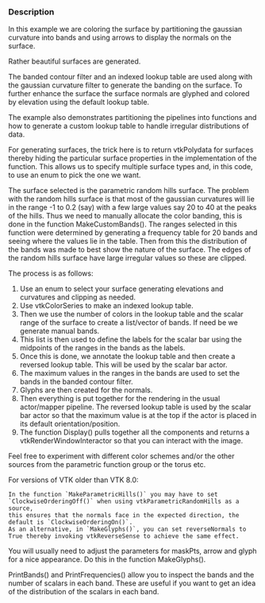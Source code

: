 ### Description
In this example we are coloring the surface by partitioning the gaussian curvature into bands and using arrows to display the normals on the surface.

Rather beautiful surfaces are generated.

The banded contour filter and an indexed lookup table are used along with 
the gaussian curvature filter to generate the banding on the surface.
To further enhance the surface the surface normals are
glyphed and colored by elevation using the default lookup table. 

The example also demonstrates partitioning the pipelines into functions and how
to generate a custom lookup table to handle irregular distributions of data.

For generating surfaces, the trick here is to return vtkPolydata for surfaces
thereby hiding the particular surface properties in the implementation of the
function. This allows us to specify multiple surface types and, in this code,
to use an enum to pick the one we want.

The surface selected is the parametric random hills surface. The problem with
the random hills surface is that most of the gaussian curvatures will lie in the range -1 to 0.2 (say) with a few large values say 20 to 40 at the peaks of the hills. Thus we need to manually allocate the color banding, this is done in the function MakeCustomBands(). The ranges selected in this function were determined by generating a frequency table for 20 bands and seeing where the values lie in the table. Then from this the distribution of the bands was made to best show the nature of the surface. The edges of the random hills surface have large irregular values so these are clipped.

The process is as follows:
 1. Use an enum to select your surface generating elevations and curvatures and clipping as needed.
 2. Use vtkColorSeries to make an indexed lookup table.
 3. Then we use the number of colors in the lookup table and the scalar range of the surface to create a list/vector of bands. If need be we generate manual bands.
 4. This list is then used to define the labels for the scalar bar using the midpoints of the ranges in the bands as the labels.
 5. Once this is done, we annotate the lookup table and then create a reversed lookup table. This will be used by the scalar bar actor.
 6. The maximum values in the ranges in the bands are used to set the bands in the banded contour filter.
 7. Glyphs are then created for the normals.
 8. Then everything is put together for the rendering in the usual actor/mapper pipeline. The reversed lookup table is used by the scalar bar actor so that the maximum value is at the top if the actor is placed in its default orientation/position.
 9. The function Display() pulls together all the components and returns a vtkRenderWindowInteractor so that you can interact with the image.

Feel free to experiment with different color schemes and/or the other
sources from the parametric function group or the torus etc.

For versions of VTK older than VTK 8.0:

    In the function `MakeParametricHills()` you may have to set `ClockwiseOrderingOff()` when using vtkParametricRandomHills as a source,
    this ensures that the normals face in the expected direction, the default is `ClockwiseOrderingOn()`.
    As an alternative, in `MakeGlyphs()`, you can set reverseNormals to True thereby invoking vtkReverseSense to achieve the same effect.

You will usually need to adjust the parameters for maskPts,
arrow and glyph for a nice appearance.
Do this in the function MakeGlyphs().

PrintBands() and PrintFrequencies() allow you to inspect the bands and
the number of scalars in each band. These are useful if you want to
get an idea of the distribution of the scalars in each band.
